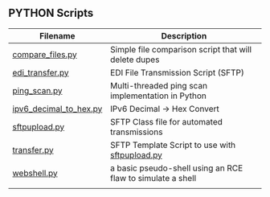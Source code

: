 ## PYTHON Scripts

| Filename        | Description                                                                          |
|-----------------|--------------------------------------------------------------------------------------|
| [compare_files.py](https://github.com/burmat/burmatscripts/blob/master/python/compare_files.py) | Simple file comparison script that will delete dupes | 
| [edi_transfer.py](https://github.com/burmat/burmatscripts/blob/master/python/edi_transfer.py) | EDI File Transmission Script (SFTP) |
| [ping_scan.py](https://github.com/burmat/burmatscripts/blob/master/python/ping_scan.py) | Multi-threaded ping scan implementation in Python |
| [ipv6_decimal_to_hex.py](https://github.com/burmat/burmatscripts/blob/master/python/ipv6_decimal_to_hex.py) | IPv6 Decimal -> Hex Convert  |
| [sftpupload.py](https://github.com/burmat/burmatscripts/blob/master/python/sftpupload.py) | SFTP Class file for automated transmissions |
| [transfer.py](https://github.com/burmat/burmatscripts/blob/master/python/transfer.py)  | SFTP Template Script to use with [sftpupload.py](https://github.com/burmat/burmatscripts/blob/master/python/sftpupload.py) |
| [webshell.py](https://github.com/burmat/burmatscripts/blob/master/python/webshell.py) | a basic pseudo-shell using an RCE flaw to simulate a shell |
|   |   |
